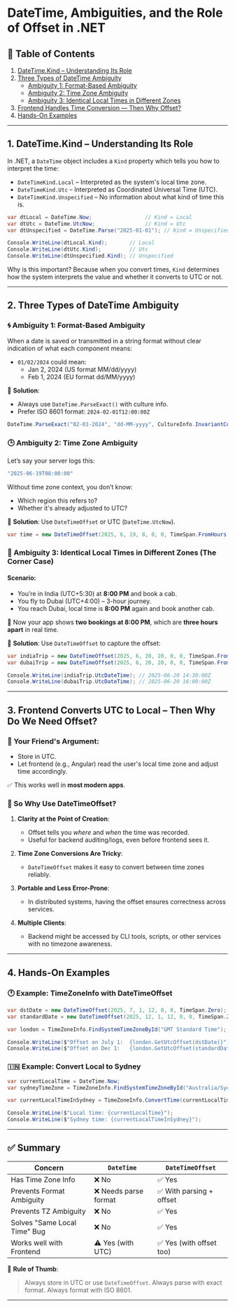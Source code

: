 # DateTime, Ambiguities, and the Role of Offset in .NET

## 📌 Table of Contents

1. [DateTime.Kind – Understanding Its Role](#datetime.kind-unserstanding-its-role)
2. [Three Types of DateTime Ambiguity](#ambiguity)
   - [Ambiguity 1: Format-Based Ambiguity](#format-ambiguity)
   - [Ambiguity 2: Time Zone Ambiguity](#timezone-ambiguity)
   - [Ambiguity 3: Identical Local Times in Different Zones](#corner-case)
3. [Frontend Handles Time Conversion — Then Why Offset?](#frontend-conversion)
4. [Hands-On Examples](#hands-on)

---

## 1. DateTime.Kind – Understanding Its Role

In .NET, a `DateTime` object includes a `Kind` property which tells you how to interpret the time:

- `DateTimeKind.Local` – Interpreted as the system's local time zone.
- `DateTimeKind.Utc` – Interpreted as Coordinated Universal Time (UTC).
- `DateTimeKind.Unspecified` – No information about what kind of time this is.

```csharp
var dtLocal = DateTime.Now;                 // Kind = Local
var dtUtc = DateTime.UtcNow;                // Kind = Utc
var dtUnspecified = DateTime.Parse("2025-01-01"); // Kind = Unspecified

Console.WriteLine(dtLocal.Kind);       // Local
Console.WriteLine(dtUtc.Kind);         // Utc
Console.WriteLine(dtUnspecified.Kind); // Unspecified
```

Why is this important? Because when you convert times, `Kind` determines how the system interprets the value and whether it converts to UTC or not.

---

## 2. Three Types of DateTime Ambiguity

### 🌀 Ambiguity 1: Format-Based Ambiguity

When a date is saved or transmitted in a string format without clear indication of what each component means:

- `01/02/2024` could mean:
  - Jan 2, 2024 (US format MM/dd/yyyy)
  - Feb 1, 2024 (EU format dd/MM/yyyy)

📌 **Solution**:

- Always use `DateTime.ParseExact()` with culture info.
- Prefer ISO 8601 format: `2024-02-01T12:00:00Z`

```csharp
DateTime.ParseExact("02-01-2024", "dd-MM-yyyy", CultureInfo.InvariantCulture);
```

### 🕒 Ambiguity 2: Time Zone Ambiguity

Let’s say your server logs this:

```csharp
"2025-06-19T08:00:00"
```

Without time zone context, you don’t know:

- Which region this refers to?
- Whether it's already adjusted to UTC?

📌 **Solution**: Use `DateTimeOffset` or UTC (`DateTime.UtcNow`).

```csharp
var time = new DateTimeOffset(2025, 6, 19, 8, 0, 0, TimeSpan.FromHours(5.5));
```

### 🧽 Ambiguity 3: Identical Local Times in Different Zones (The Corner Case)

#### Scenario:

- You’re in India (UTC+5:30) at **8:00 PM** and book a cab.
- You fly to Dubai (UTC+4:00) – 3-hour journey.
- You reach Dubai, local time is **8:00 PM** again and book another cab.

💨 Now your app shows **two bookings at 8:00 PM**, which are **three hours apart** in real time.

📌 **Solution**: Use `DateTimeOffset` to capture the offset:

```csharp
var indiaTrip = new DateTimeOffset(2025, 6, 20, 20, 0, 0, TimeSpan.FromHours(5.5));
var dubaiTrip = new DateTimeOffset(2025, 6, 20, 20, 0, 0, TimeSpan.FromHours(4));

Console.WriteLine(indiaTrip.UtcDateTime); // 2025-06-20 14:30:00Z
Console.WriteLine(dubaiTrip.UtcDateTime); // 2025-06-20 16:00:00Z
```

---

## 3. Frontend Converts UTC to Local – Then Why Do We Need Offset?

### 🧹 Your Friend's Argument:

- Store in UTC.
- Let frontend (e.g., Angular) read the user's local time zone and adjust time accordingly.

✅ This works well in **most modern apps**.

### 🧐 So Why Use DateTimeOffset?

1. **Clarity at the Point of Creation**:

   - Offset tells you *where* and *when* the time was recorded.
   - Useful for backend auditing/logs, even before frontend sees it.

2. **Time Zone Conversions Are Tricky**:

   - `DateTimeOffset` makes it easy to convert between time zones reliably.

3. **Portable and Less Error-Prone**:

   - In distributed systems, having the offset ensures correctness across services.

4. **Multiple Clients**:

   - Backend might be accessed by CLI tools, scripts, or other services with no timezone awareness.

---

## 4. Hands-On Examples

### 🕐 Example: TimeZoneInfo with DateTimeOffset

```csharp
var dstDate = new DateTimeOffset(2025, 7, 1, 12, 0, 0, TimeSpan.Zero); // Summer
var standardDate = new DateTimeOffset(2025, 12, 1, 12, 0, 0, TimeSpan.Zero); // Winter

var london = TimeZoneInfo.FindSystemTimeZoneById("GMT Standard Time");

Console.WriteLine($"Offset on July 1:  {london.GetUtcOffset(dstDate)}");       // +01:00
Console.WriteLine($"Offset on Dec 1:   {london.GetUtcOffset(standardDate)}"); // +00:00
```

### 🇮🇳 Example: Convert Local to Sydney

```csharp
var currentLocalTime = DateTime.Now;
var sydneyTimeZone = TimeZoneInfo.FindSystemTimeZoneById("Australia/Sydney");

var currentLocalTimeInSydney = TimeZoneInfo.ConvertTime(currentLocalTime, sydneyTimeZone);

Console.WriteLine($"Local time: {currentLocalTime}");
Console.WriteLine($"Sydney time: {currentLocalTimeInSydney}");
```

---

## ✅ Summary

| Concern                      | `DateTime`           | `DateTimeOffset`        |
| ---------------------------- | -------------------- | ----------------------- |
| Has Time Zone Info           | ❌ No                 | ✅ Yes                   |
| Prevents Format Ambiguity    | ❌ Needs parse format | ✅ With parsing + offset |
| Prevents TZ Ambiguity        | ❌ No                 | ✅ Yes                   |
| Solves "Same Local Time" Bug | ❌ No                 | ✅ Yes                   |
| Works well with Frontend     | ⚠️ Yes (with UTC)    | ✅ Yes (with offset too) |

📌 **Rule of Thumb**:

> Always store in UTC or use `DateTimeOffset`. Always parse with exact format. Always format with ISO 8601.

---

